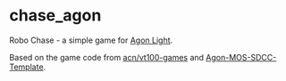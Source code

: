 # chase_agon
Robo Chase - a simple game for [Agon Light](https://github.com/breakintoprogram/agon-docs/wiki).

Based on the game code from [acn/vt100-games](https://git.imzadi.de/acn/vt100-games/) and [Agon-MOS-SDCC-Template](https://github.com/nihirash/Agon-MOS-SDCC-Template).
